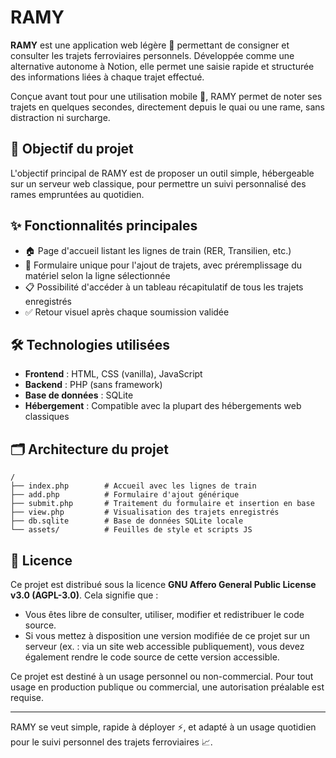# RAMY

**RAMY** est une application web légère 🚆 permettant de consigner et consulter les trajets ferroviaires personnels. Développée comme une alternative autonome à Notion, elle permet une saisie rapide et structurée des informations liées à chaque trajet effectué.

Conçue avant tout pour une utilisation mobile 📱, RAMY permet de noter ses trajets en quelques secondes, directement depuis le quai ou une rame, sans distraction ni surcharge.

## 🎯 Objectif du projet

L'objectif principal de RAMY est de proposer un outil simple, hébergeable sur un serveur web classique, pour permettre un suivi personnalisé des rames empruntées au quotidien.

## ✨ Fonctionnalités principales

* 🏠 Page d'accueil listant les lignes de train (RER, Transilien, etc.)
* 📝 Formulaire unique pour l'ajout de trajets, avec préremplissage du matériel selon la ligne sélectionnée
* 📋 Possibilité d'accéder à un tableau récapitulatif de tous les trajets enregistrés
* ✅ Retour visuel après chaque soumission validée

## 🛠️ Technologies utilisées

* **Frontend** : HTML, CSS (vanilla), JavaScript
* **Backend** : PHP (sans framework)
* **Base de données** : SQLite
* **Hébergement** : Compatible avec la plupart des hébergements web classiques

## 🗂 Architecture du projet

```
/
├── index.php        # Accueil avec les lignes de train
├── add.php          # Formulaire d'ajout générique
├── submit.php       # Traitement du formulaire et insertion en base
├── view.php         # Visualisation des trajets enregistrés
├── db.sqlite        # Base de données SQLite locale
└── assets/          # Feuilles de style et scripts JS
```

## 🧾 Licence

Ce projet est distribué sous la licence **GNU Affero General Public License v3.0 (AGPL-3.0)**. Cela signifie que :

* Vous êtes libre de consulter, utiliser, modifier et redistribuer le code source.
* Si vous mettez à disposition une version modifiée de ce projet sur un serveur (ex. : via un site web accessible publiquement), vous devez également rendre le code source de cette version accessible.

Ce projet est destiné à un usage personnel ou non-commercial. Pour tout usage en production publique ou commercial, une autorisation préalable est requise.

---

RAMY se veut simple, rapide à déployer ⚡, et adapté à un usage quotidien pour le suivi personnel des trajets ferroviaires 📈.
